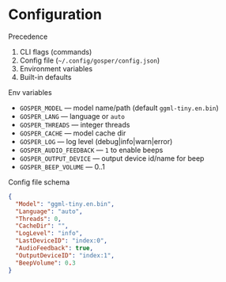 # Configuration

Precedence
1) CLI flags (commands)
2) Config file (`~/.config/gosper/config.json`)
3) Environment variables
4) Built-in defaults

Env variables
- `GOSPER_MODEL` — model name/path (default `ggml-tiny.en.bin`)
- `GOSPER_LANG` — language or `auto`
- `GOSPER_THREADS` — integer threads
- `GOSPER_CACHE` — model cache dir
- `GOSPER_LOG` — log level (debug|info|warn|error)
- `GOSPER_AUDIO_FEEDBACK` — `1` to enable beeps
- `GOSPER_OUTPUT_DEVICE` — output device id/name for beep
- `GOSPER_BEEP_VOLUME` — 0..1

Config file schema
```json
{
  "Model": "ggml-tiny.en.bin",
  "Language": "auto",
  "Threads": 0,
  "CacheDir": "",
  "LogLevel": "info",
  "LastDeviceID": "index:0",
  "AudioFeedback": true,
  "OutputDeviceID": "index:1",
  "BeepVolume": 0.3
}
```

